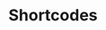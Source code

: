 ---
title: "Shortcodes"
featuredImage: "featured-image.png"
summary: "这是一个 Shortcodes 的总结提要。"
weight: 2
key: "Chapter"
---